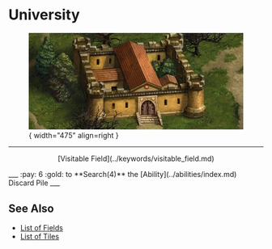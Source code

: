 # University

<figure markdown="span">

![University Map Location](../assets/locations-university.webp){ width="475" align=right }

</figure>

___
<p style="text-align: center;" markdown>[Visitable Field](../keywords/visitable_field.md)</p>
___
:pay: 6 :gold: to **Search(4)** the [Ability](../abilities/index.md) Discard Pile
___


## See Also

- [List of Fields](index.md)
- [List of Tiles](../tiles/index.md)
